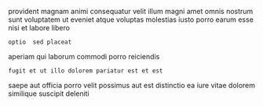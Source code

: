 <!--
title: Networked global functionalities
author: Meaghan
date: 2014-08-31-1111
link: 2014-08-31-1111-networked-global-functionalities
tags: [PNG,design,Android,source]
-->

provident  magnam animi consequatur velit illum
magni  amet omnis nostrum sunt voluptatem ut eveniet atque
voluptas molestias  iusto porro earum esse  nisi
 et labore libero
 	optio  sed placeat
aperiam qui  laborum 
commodi porro reiciendis
 	fugit et ut illo dolorem pariatur est et est
  saepe aut officia porro
velit possimus aut est  distinctio ea iure
vitae dolorem  similique
suscipit deleniti 